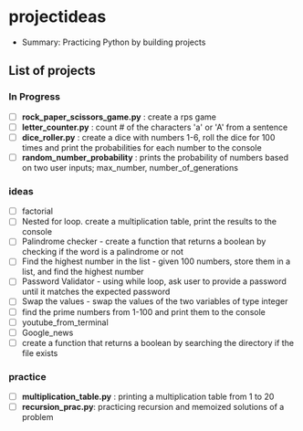 # projectideas
- Summary: Practicing Python by building projects 


## List of projects

### In Progress
- [ ] **rock_paper_scissors_game.py** : create a rps game 
- [ ] **letter_counter.py** : count # of the characters 'a' or 'A' from a sentence  
- [ ] **dice_roller.py** : create a dice with numbers 1-6, roll the dice for 100 times and print the probabilities for each number to the console 
- [ ] **random_number_probability** : prints the probability of numbers based on two user inputs; max_number, number_of_generations
### ideas
- [ ] factorial
- [ ] Nested for loop. create a multiplication table, print the results to the console
- [ ] Palindrome checker - create a function that returns a boolean by checking if the word is a palindrome or not
- [ ] Find the highest number in the list - given 100 numbers, store them in a list, and find the highest number
- [ ] Password Validator - using while loop, ask user to provide a password until it matches the expected password
- [ ] Swap the values - swap the values of the two variables of type integer
- [ ] find the prime numbers from 1-100 and print them to the console
- [ ] youtube_from_terminal
- [ ] Google_news
- [ ] create a function that returns a boolean by searching the directory if the file exists
### practice
- [ ] **multiplication_table.py** : printing a multiplication table from 1 to 20 
- [ ] **recursion_prac.py**: practicing recursion and memoized solutions of a problem
